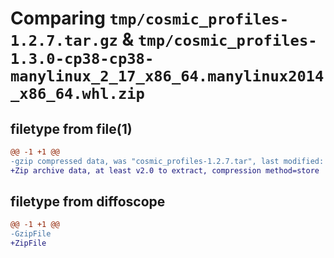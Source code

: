 # Comparing `tmp/cosmic_profiles-1.2.7.tar.gz` & `tmp/cosmic_profiles-1.3.0-cp38-cp38-manylinux_2_17_x86_64.manylinux2014_x86_64.whl.zip`

## filetype from file(1)

```diff
@@ -1 +1 @@
-gzip compressed data, was "cosmic_profiles-1.2.7.tar", last modified: Tue Aug 30 12:08:17 2022, max compression
+Zip archive data, at least v2.0 to extract, compression method=store
```

## filetype from diffoscope

```diff
@@ -1 +1 @@
-GzipFile
+ZipFile
```

